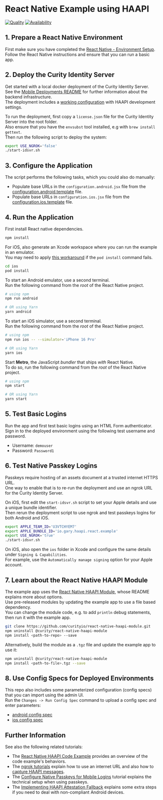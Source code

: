 # React Native Example using HAAPI

[![Quality](https://img.shields.io/badge/quality-demo-red)](https://curity.io/resources/code-examples/status/)
[![Availability](https://img.shields.io/badge/availability-source-blue)](https://curity.io/resources/code-examples/status/)

## 1. Prepare a React Native Environment

First make sure you have completed the [React Native - Environment Setup](https://reactnative.dev/docs/environment-setup).\
Follow the React Native instructions and ensure that you can run a basic app.

## 2. Deploy the Curity Identity Server

Get started with a local docker deployment of the Curity Identity Server.\
See the [Mobile Deployments README](https://github.com/curityio/mobile-deployments) for further information about the backend infrastructure.\
The deployment includes a [working configuration](https://github.com/curityio/mobile-deployments/blob/main/haapi/example-config-template.xml) with HAAPI development settings.

To run the deployment, first copy a `license.json` file for the Curity Identity Server into the root folder.\
Also ensure that you have the `envsubst` tool installed, e.g with `brew install gettext`.\
Then run the following script to deploy the system:

```bash
export USE_NGROK='false'
./start-idsvr.sh
```

## 3. Configure the Application

The script performs the following tasks, which you could also do manually:

- Populate base URLs in the `configuration.android.jsx` file from the [configuration.android.template](configuration.android.template) file.
- Populate base URLs in `configuration.ios.jsx` file from the [configuration.ios.template](configuration.ios.template) file.

## 4. Run the Application

First install React native dependencies.

```bash
npm install
```

For iOS, also generate an Xcode workspace where you can run the example in an emulator.\
You may need to apply [this workaround](https://github.com/facebook/react-native/issues/42109#issuecomment-1880663873) if the `pod install` command fails.

```bash
cd ios
pod install
```

To start an Android emulator, use a second terminal.\
Run the following command from the _root_ of the React Native project.

```bash
# using npm
npm run android

# OR using Yarn
yarn android
```

To start an iOS simulator, use a second terminal.\
Run the following command from the _root_ of the React Native project.

```bash
# using npm
npm run ios -- --simulator='iPhone 16 Pro'

# OR using Yarn
yarn ios
```

Start **Metro**, the JavaScript _bundler_ that ships _with_ React Native.\
To do so, run the following command from the _root_ of the React Native project.

```bash
# using npm
npm start

# OR using Yarn
yarn start
```

## 5. Test Basic Logins

Run the app and first test basic logins using an HTML Form authenticator.\
Sign in to the deployed environment using the following test username and password.

- Username: `demouser`
- Password: `Password1`

## 6. Test Native Passkey Logins

Passkeys require hosting of an assets document at a trusted internet HTTPS URL.\
One way to enable that is to re-run the deployment and use an ngrok URL for the Curity Identity Server.

On iOS, first edit the `start-idsvr.sh` script to set your Apple details and use a unique bundle identifier.\
Then rerun the deployment script to use ngrok and test passkeys logins for both Android and iOS.

```bash
export APPLE_TEAM_ID='U3VTCHYEM7'
export APPLE_BUNDLE_ID='io.gary.haapi.react.example'
export USE_NGROK='true'
./start-idsvr.sh
```

On iOS, also open the `ios` folder in Xcode and configure the same details under `Signing & Capabilities`.\
For example, use the `Automatically manage signing` option for your Apple account.

## 7. Learn about the React Native HAAPI Module

The example app uses the [React Native HAAPI Module](https://github.com/curityio/react-native-haapi-module), whose README explains more about options.\
Use pre-released modules by updating the example app to use a file based dependency.\
You can change the module code, e.g. to add `println` debug statements, then run it with the example app.

```bash
git clone https://github.com/curityio/react-native-haapi-module.git
npm uninstall @curity/react-native-haapi-module
npm install <path-to-repo> --save
```

Alternatively, build the module as a `.tgz` file and update the example app to use it:

```bash
npm uninstall @curity/react-native-haapi-module
npm install <path-to-file>.tgz --save
```

## 8. Use Config Specs for Deployed Environments

This repo also includes some parameterized configuration (config specs) that you can import using the admin UI.\
Run the `Changes -> Run Config Spec` command to upload a config spec and enter parameters:

- [android config spec](config/setup-android-no-attestation-validation.xml) 
- [ios config spec](config/setup-ios-no-attestation-validation.xml)

## Further Information

See also the following related tutorials:

- The [React Native HAAPI Code Example](https://curity.io/resources/learn/react-native-haapi/) provides an overview of the code example's behaviors.
- The [ngrok tutorials](https://curity.io/resources/learn/mobile-setup-ngrok/) explain how to use an internet URL and also how to [capture HAAPI messages](https://curity.io/resources/learn/expose-local-curity-ngrok/#ngrok-inspection-and-status).
-  The [Configure Native Passkeys for Mobile Logins](https://curity.io/resources/learn/mobile-logins-using-native-passkeys/) tutorial explains the technical setup when using passkeys.
- The [Implementing HAAPI Attestation Fallback](https://curity.io/resources/learn/implementing-haapi-fallback/) explains some extra steps if you need to deal with non-compliant Android devices.
